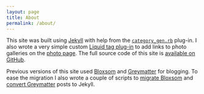 ```yaml
---
layout: page
title: About
permalink: /about/
---
```


This site was built using <a href="http://jekyllrb.com">Jekyll</a> with help from the <a href="https://github.com/jaredwolff/jekyll-tag-cat-gen"><code>category_gen.rb</code></a> plug-in. I also wrote a very simple custom <a href="http://jekyllrb.com/docs/plugins/">Liquid tag plug-in</a> to add links to photo galleries on the <a href="{{site.url}}/photos">photo page</a>. The full source code of this site is <a href="https://github.com/hadleynet/hadleynet.org">available on GitHub</a>.

Previous versions of this site used <a href="http://blosxom.sourceforge.net">Bloxsom</a> and <a href="http://web.petefinnigan.com/greymatter.htm">Greymatter</a> for blogging. To ease the migration I also wrote a couple of scripts to <a href="https://gist.github.com/hadleynet/e2ff2c0e1d198885afe2">migrate Bloxsom</a> and <a href="https://gist.github.com/hadleynet/c02909697dcad7819f5d">convert Greymatter</a> posts to Jekyll.
